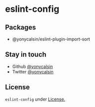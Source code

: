 # eslint-config

## Packages

- @yonycalsin/eslint-plugin-import-sort

## Stay in touch

- Github [@yonycalsin](https://github.com/yonycalsin)
- Twitter [@yonycalsin](https://twitter.com/yonycalsin)

## License

`eslint-config` under [License.](LICENSE)
